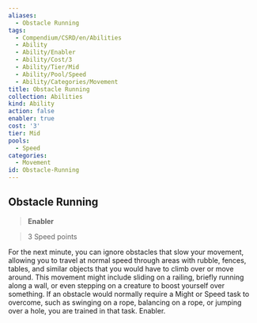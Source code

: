```yaml
---
aliases:
  - Obstacle Running
tags:
  - Compendium/CSRD/en/Abilities
  - Ability
  - Ability/Enabler
  - Ability/Cost/3
  - Ability/Tier/Mid
  - Ability/Pool/Speed
  - Ability/Categories/Movement
title: Obstacle Running
collection: Abilities
kind: Ability
action: false
enabler: true
cost: '3'
tier: Mid
pools:
  - Speed
categories:
  - Movement
id: Obstacle-Running
---
```

## Obstacle Running    
>**Enabler**    
>3 Speed points  
    
For the next minute, you can ignore obstacles that slow your movement, allowing you to travel at normal speed through areas with rubble, fences, tables, and similar objects that you would have to climb over or move around. This movement might include sliding on a railing, briefly running along a wall, or even stepping on a creature to boost yourself over something. If an obstacle would normally require a Might or Speed task to overcome, such as swinging on a rope, balancing on a rope, or jumping over a hole, you are trained in that task. Enabler.
